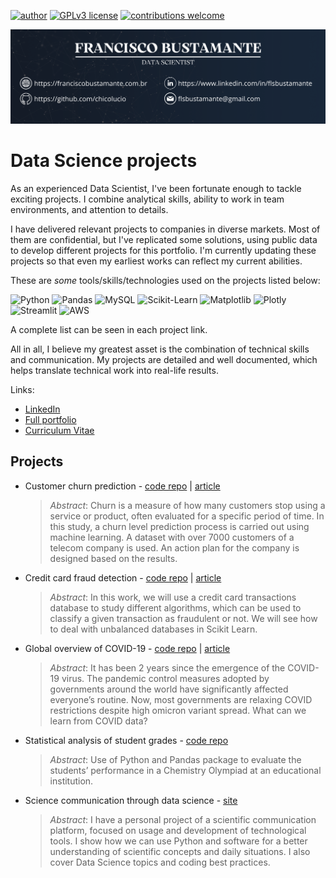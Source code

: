 [![author](https://img.shields.io/badge/Author-Francisco&nbsp;Bustamante-red.svg)](https://www.linkedin.com/in/flsbustamante/) 
[![GPLv3 license](https://img.shields.io/badge/License-GPLv3-blue.svg)](LICENSE) 
[![contributions welcome](https://img.shields.io/badge/Contributions-Welcome-brightgreen.svg?style=flat)](https://github.com/chicolucio/portfolio-data-science/issues)

<p align="center">
<img src="https://github.com/chicolucio/portfolio-data-science/blob/master/banner.png?raw=true" alt="banner">
</p>

# Data Science projects

As an experienced Data Scientist, I've been fortunate enough to tackle
exciting projects. I combine analytical skills, ability to work in team environments, and
attention to details.

I have delivered relevant projects to companies in diverse markets. Most of them are
confidential, but I've replicated some solutions, using public data to develop different
projects for this portfolio. I'm currently updating these projects so that even my
earliest works can reflect my current abilities.

These are *some* tools/skills/technologies used on the projects listed below:

![Python](https://img.shields.io/badge/Python-3670A0?style=plastic&logo=python&logoColor=ffdd54)
![Pandas](https://img.shields.io/badge/Pandas-%23150458.svg?style=plastic&logo=pandas&logoColor=white)
![MySQL](https://img.shields.io/badge/MySQL-4479A1.svg?style=plastic&logo=MySQL&logoColor=white)
![Scikit-Learn](https://img.shields.io/badge/Scikit_Learn-F7931E.svg?style=plastic&logo=scikit-learn&logoColor=white)
![Matplotlib](https://img.shields.io/badge/Matplotlib-3670A0.svg?style=plastic&logo=&logoColor=white)
![Plotly](https://img.shields.io/badge/Plotly-%233F4F75.svg?style=plastic&logo=plotly&logoColor=white)
![Streamlit](https://img.shields.io/badge/Streamlit-FF4B4B.svg?style=plastic&logo=streamlit&logoColor=white)
![AWS](https://img.shields.io/badge/AWS-232F3E.svg?style=plastic&logo=amazonaws&logoColor=white)

A complete list can be seen in each project link.

All in all, I believe my greatest asset is the combination of technical skills and 
communication. My projects are detailed and well documented, which helps translate
technical work into real-life results.

Links:

- [LinkedIn](https://www.linkedin.com/in/flsbustamante/)
- [Full portfolio](https://franciscobustamante.com.br/portfolio)
- [Curriculum Vitae](https://franciscobustamante.com.br/about/)

## Projects

- Customer churn prediction - [code repo](https://github.com/chicolucio/customer-churn-prediction) | [article](https://franciscobustamante.com.br/portfolio/2022-06-project_churn_prediction/)

  > *Abstract*: Churn is a measure of how many customers stop using a service or product,
  often evaluated for a specific period of time. In this study, a churn level prediction
  process is carried out using machine learning. A dataset with over 7000 customers of a
  telecom company is used. An action plan for the company is designed based on the
  results.

- Credit card fraud detection - [code repo](https://github.com/chicolucio/credit-card-fraud-detection) | [article](https://franciscobustamante.com.br/portfolio/2022-01-projeto_fraude_cartao_credito/)

  > *Abstract*: In this work, we will use a credit card transactions database to study
  different algorithms, which can be used to classify a given transaction as fraudulent
  or not. We will see how to deal with unbalanced databases in Scikit Learn.

- Global overview of COVID-19 - [code repo](https://github.com/chicolucio/panorama-covid-mundo) | [article](https://franciscobustamante.com.br/portfolio/2022-04-project_covid/)

  > *Abstract*: It has been 2 years since the emergence of the COVID-19 virus. The
  pandemic control measures adopted by governments around the world have significantly
  affected everyone’s routine. Now, most governments are relaxing COVID restrictions
  despite high omicron variant spread. What can we learn from COVID data?

- Statistical analysis of student grades - [code repo](https://github.com/chicolucio/estatisticas-oiq-2019)

  > *Abstract*: Use of Python and Pandas package to evaluate the students’ performance in
  a Chemistry Olympiad at an educational institution.

- Science communication through data science - [site](https://cienciaprogramada.com.br/category/data-science/)

  > *Abstract*: I have a personal project of a scientific communication platform, focused
  on usage and development of technological tools. I show how we can use Python and
  software for a better understanding of scientific concepts and daily situations. I also
  cover Data Science topics and coding best practices.